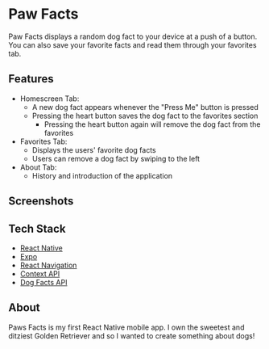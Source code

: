 # Paw Facts
Paw Facts displays a random dog fact to your device at a push of a button. You can also save your favorite facts and read them through your favorites tab. 

## Features
- Homescreen Tab:
  - A new dog fact appears whenever the "Press Me" button is pressed
  - Pressing the heart button saves the dog fact to the favorites section
     - Pressing the heart button again will remove the dog fact from the favorites
- Favorites Tab:
  -   Displays the users' favorite dog facts
  -   Users can remove a dog fact by swiping to the left
- About Tab:
  - History and introduction of the application
  
## Screenshots

## Tech Stack
- [React Native](https://reactnative.dev/)
- [Expo](https://expo.io/)
- [React Navigation](https://reactnavigation.org/)
- [Context API](https://react.dev/reference/react/createContext)
- [Dog Facts API](https://dogapi.dog/docs/api-v2)
  
## About 
Paws Facts is my first React Native mobile app. I own the sweetest and ditziest Golden Retriever and so I wanted to create something about dogs!
